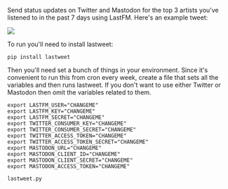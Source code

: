 Send status updates on Twitter and Mastodon for the top 3 artists you've
listened to in the past 7 days using LastFM. Here's an example tweet:

<img src="https://i.imgur.com/SBs0DqS.png">

To run you'll need to install lastweet:

    pip install lastweet

Then you'll need set a bunch of things in your environment. Since it's
convenient to run this from cron every week, create a file that sets all the
variables and then runs lastweet. If you don't want to use either Twitter or
Mastodon then omit the variables related to them.

```
export LASTFM_USER="CHANGEME"
export LASTFM_KEY="CHANGEME"
export LASTFM_SECRET="CHANGEME"
export TWITTER_CONSUMER_KEY="CHANGEME"
export TWITTER_CONSUMER_SECRET="CHANGEME"
export TWITTER_ACCESS_TOKEN="CHANGEME"
export TWITTER_ACCESS_TOKEN_SECRET="CHANGEME"
export MASTODON_URL="CHANGEME"
export MASTODON_CLIENT_ID="CHANGEME"
export MASTODON_CLIENT_SECRET="CHANGEME"
export MASTODON_ACCESS_TOKEN="CHANGEME"

lastweet.py
```


